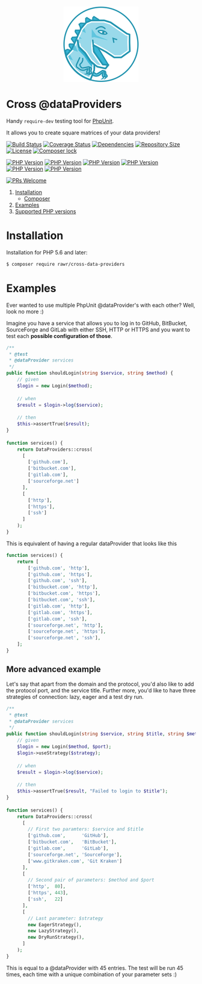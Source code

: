 <p align="center"><a href="https://t-regx.com/"><img src="t.regx.png"></a></p>

# Cross @dataProviders

Handy `require-dev` testing tool for [PhpUnit](https://github.com/sebastianbergmann/phpunit).

It allows you to create square matrices of your data providers!

[![Build Status](https://travis-ci.org/T-Regx/CrossDataProviders.svg?branch=master)](https://travis-ci.org/T-Regx/CrossDataProviders)
[![Coverage Status](https://coveralls.io/repos/github/T-Regx/CrossDataProviders/badge.svg?branch=master)](https://coveralls.io/github/T-Regx/CrossDataProviders?branch=master)
[![Dependencies](https://img.shields.io/badge/dependencies-0-brightgreen.svg)](https://github.com/T-Regx/CrossDataProviders)
[![Repository Size](https://github-size-badge.herokuapp.com/T-Regx/CrossDataProviders.svg)](https://github.com/T-Regx/CrossDataProviders)
[![License](https://img.shields.io/github/license/T-Regx/CrossDataProviders.svg)](https://github.com/T-Regx/CrossDataProviders)
[![Composer lock](https://img.shields.io/badge/.lock-uncommited-green.svg)](https://github.com/T-Regx/CrossDataProviders)

[![PHP Version](https://img.shields.io/badge/PHP-5.6-blue.svg)](https://travis-ci.org/T-Regx/CrossDataProviders)
[![PHP Version](https://img.shields.io/badge/PHP-7.0-blue.svg)](https://travis-ci.org/T-Regx/CrossDataProviders)
[![PHP Version](https://img.shields.io/badge/PHP-7.1-blue.svg)](https://travis-ci.org/T-Regx/CrossDataProviders)
[![PHP Version](https://img.shields.io/badge/PHP-7.2-blue.svg)](https://travis-ci.org/T-Regx/CrossDataProviders)
[![PHP Version](https://img.shields.io/badge/PHP-7.3-blue.svg)](https://travis-ci.org/T-Regx/CrossDataProviders)
[![PHP Version](https://img.shields.io/badge/PHP-7.4-blue.svg)](https://travis-ci.org/T-Regx/CrossDataProviders)

[![PRs Welcome](https://img.shields.io/badge/PR-welcome-brightgreen.svg?style=popout)](http://makeapullrequest.com)

1. [Installation](#installation)
    * [Composer](#installation)
2. [Examples](#examples)
4. [Supported PHP versions](#supported-php-versions)

# Installation

Installation for PHP 5.6 and later:

```bash
$ composer require rawr/cross-data-providers
```

# Examples

Ever wanted to use multiple PhpUnit @dataProvider's with each other? Well, look no more :) 

Imagine you have a service that allows you to log in to GitHub, BitBucket, SourceForge and GitLab with either SSH, HTTP or HTTPS and you want to test each **possible configuration of those**.

```php
/**
 * @test
 * @dataProvider services
 */
public function shouldLogin(string $service, string $method) {
    // given
    $login = new Login($method);
    
    // when
    $result = $login->log($service);
    
    // then
    $this->assertTrue($result);
}

function services() {
    return DataProviders::cross(
      [
        ['github.com'],
        ['bitbucket.com'],
        ['gitlab.com'],
        ['sourceforge.net']
      ],
      [
        ['http'],
        ['https'],
        ['ssh']
      ]
    );
}
```

This is equivalent of having a regular dataProvider that looks like this
```php
function services() {
    return [
        ['github.com', 'http'],
        ['github.com', 'https'],
        ['github.com', 'ssh'],
        ['bitbucket.com', 'http'],
        ['bitbucket.com', 'https'],
        ['bitbucket.com', 'ssh'],
        ['gitlab.com', 'http'],
        ['gitlab.com', 'https'],
        ['gitlab.com', 'ssh'],
        ['sourceforge.net', 'http'],
        ['sourceforge.net', 'https'],
        ['sourceforge.net', 'ssh'],
    ];
}
```

## More advanced example

Let's say that apart from the domain and the protocol, you'd also like to add the protocol port, and the service title. Further more, you'd like to have three strategies of connection: lazy, eager and a test dry run.

```php
/**
 * @test
 * @dataProvider services
 */
public function shouldLogin(string $service, string $title, string $method, int $port, $strategy) {
    // given
    $login = new Login($method, $port);
    $login->useStrategy($strategy);
    
    // when
    $result = $login->log($service);
    
    // then
    $this->assertTrue($result, "Failed to login to $title");
}

function services() {
    return DataProviders::cross(
      [
        // First two paramters: $service and $title
        ['github.com',      'GitHub'],
        ['bitbucket.com',   'BitBucket'],
        ['gitlab.com',      'GitLab'],
        ['sourceforge.net', 'SourceForge'],
        ['www.gitkraken.com', 'Git Kraken']
      ],
      [
        // Second pair of parameters: $method and $port
        ['http',  80],
        ['https', 443],
        ['ssh',   22]
      ],
      [
        // Last parameter: $strategy
        new EagerStrategy(),
        new LazyStrategy(),
        new DryRunStrategy(),
      ]
    );
}
```

This is equal to a @dataProvider with 45 entries. The test will be run 45 times, each time with a unique combination of your parameter sets :)
